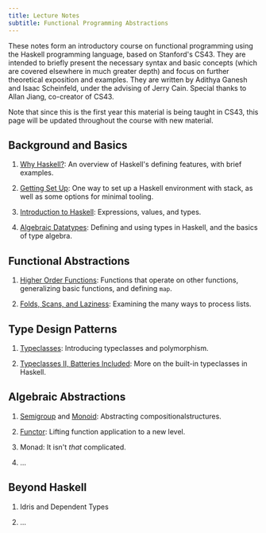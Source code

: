 ```yaml
---
title: Lecture Notes
subtitle: Functional Programming Abstractions
---
```


These notes form an introductory course on functional programming using the
Haskell programming language, based on Stanford's CS43. They are intended to
briefly present the necessary syntax and basic concepts (which are covered
elsewhere in much greater depth) and focus on further theoretical exposition and
examples. They are written by Adithya Ganesh and Isaac Scheinfeld, under the
advising of Jerry Cain.  Special thanks to Allan Jiang, co-creator of CS43.

Note that since this is the first year this material is being taught in CS43,
this page will be updated throughout the course with new material.

## Background and Basics

1. [Why Haskell?](notes/Why_Haskell.html): An overview of Haskell's defining
   features, with brief examples.
   
1. [Getting Set Up](notes/Getting_Set_Up.html): One way to set up a Haskell environment with stack, as well
   as some options for minimal tooling.

1. [Introduction to Haskell](notes/Introduction_to_Haskell.html): Expressions, values, and types.

1. [Algebraic Datatypes](notes/Algebraic_Datatypes.html): Defining and using types in Haskell, and the basics of type algebra.

## Functional Abstractions

1. [Higher Order Functions](notes/Higher_Order_Functions.html): Functions that operate on other functions, generalizing basic functions, and defining `map`.

1. [Folds, Scans, and Laziness](notes/Folds_Scans_Laziness.html): Examining the many ways to process lists.


## Type Design Patterns

1. [Typeclasses](notes/Typeclasses.html): Introducing typeclasses and polymorphism.

1. [Typeclasses II, Batteries Included](notes/TypeclassesII.html): More on the built-in typeclasses in Haskell.

## Algebraic Abstractions

1. [Semigroup](http://hackage.haskell.org/package/base-4.12.0.0/docs/Data-Semigroup.html) and [Monoid](http://hackage.haskell.org/package/base-4.12.0.0/docs/Data-Monoid.html#t:Monoid):
   Abstracting compositionalstructures.

1. [Functor](notes/Functor.html): Lifting function application to a new level.

1. Monad<!--[Monad](notes/Monad.html)-->: It isn't *that* complicated.

1. ...

## Beyond Haskell

1. Idris and Dependent Types

1. ...

<!--
## Contributing

1. [Notes Features](notes/Notes_features.html)
-->
